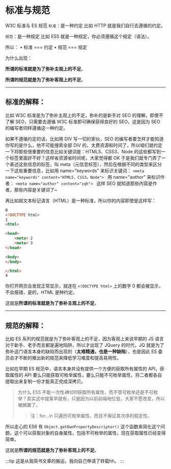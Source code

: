 # 标准与规范

W3C 标准与 ES 规范
`标准`：是一种约定 比如 HTTP 就是我们自行去遵循的约定。

`规范`：是一种规定 比如 ES5 就是一种规定，你必须遵循这个规定（语法）。

所以：
	• 标准 === 约定
	• 规范 === 规定

为什么出现：

**所谓的标准就是为了弥补主观上的不足**。

**所谓的规范就是为了弥补客观上的不足**。

---

## 标准的解释：

比如 W3C 标准是为了弥补主观上的不足，弥补的是新手对 SEO 的理解，即使不了解 SEO，只需要去遵循 W3C 标准即可确保获得良好的 SEO，这是因为 SEO 的编写者同样遵循这一种约定。

如果不遵循约定的话，比如用 DIV 写一切的家伙，SEO 的编写者要怎样才能知道你写的是什么，他不可能搜索全部 DIV 的，太费资源和时间了，所以咱们就约定一下将那些很重要的信息比如关键词是：HTML5、CSS3、Node 的这些都写到一个标签里面好不好？这样省资源省时间呢，大家觉得都 OK 于是我们就专门弄了一个表述这些信息的标签，叫 meta（元信息标签），然后在根据不同的类型来区分一下这些重要信息，比如用 name="keywords" 来标识关键词：
`<meta name="keywords" content="HTML5，CSS3，Node"> `
用 name="author" 来标识作者：
`<meta name="author" content="zqh"> `
这样 SEO 就知道那些内容是作者，那些内容是关键词了~

再比如超文本标记语言（HTML）是一种标准，所以你的内容即使是这样写：
```html
0
<!DOCTYPE html>
1
<html>

<head>
    <meta> 2
    <meta> 3
</head>

<body>
</body>

</html>
4
```
你打开网页会发现正常显示，就连在 `<!DOCTYPE html>` 上的数字 0 都会被显示，不会报错，是的，HTML 是种约定。

这就是**所谓的标准就是为了弥补主观上的不足**。

---

## 规范的解释：

比如 ES 系列的规范就是为了弥补客观上的不足，因为客观上来说早期的 JS 语言对于新手、老手而言都是遍地陷阱，所以才出现了 JQuery 的时代，JQ 就是为了弥补这门语言本身的缺陷而出现的（**太难精通，也是一种缺陷**），也是因此 ES 委员会才不断的推出新的规范来降低学习难度和提高易用性。

比如在早期 ES 规范中，语言本身并没有提供一个方便的获取所有属性的 API，获取属性的 API 要么只能获取可枚举属性，要么只能不可枚举属性，将二者都各自提取出来复制一份才能真正完成深拷贝。

> 为什么 ES5 不能一次性*确切的*获取所有属性，而不管可枚举还是不可枚举？其实这中提案早就有，只是因为以前前端地位低，大家不愿改变，所以被搁置了。
>> 注：for...in 只遍历可枚举属性，而且不保证其次序的稳定性。

所以走心的 ES6 有 `Object.getOwnPropertyDescriptor()` 这个函数来简化这个问题，这个可以获取对象的自身属性，包括不可枚举的属性，现在获取属性已经变得简单。

这就是**所谓的规范就是为了弥补客观上的不足**。

:::tip
这是从我简书文章的搬运，我向自己申请了转载hh。
:::